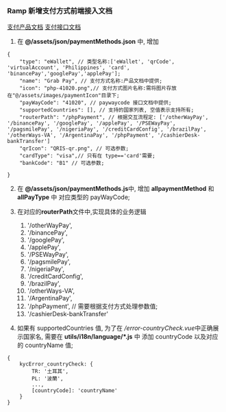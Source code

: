 ### Ramp 新增支付方式前端接入文档

[支付产品文档](https://dp31yun57a.feishu.cn/docx/Pfk6d3S3SowHqyxmNhlcNoJbnMf)
[支付接口文档](https://www.apifox.cn/apidoc/shared-47b55bc9-8fac-42fd-9c7c-3ddc628a3490?pwd=mXhxJx3t)

1. 在 **@/assets/json/paymentMethods.json** 中, 增加

```
{
    "type": "eWallet", // 类型名称:['eWallet', 'qrCode', 'virtualAccount', 'Philippines', 'card', 'binancePay','googlePay','applePay'];
    "name": "Grab Pay", // 支付方式名称:产品文档中提供;
    "icon": "php-41020.png",// 支付方式图片名称:需将图片存放在"@/assets/images/paymentIcon"目录下;
    "payWayCode": "41020", // paywaycode 接口文档中提供;
    "supportedCountries": [], // 支持的国家列表, 空值表示支持所有;
    "routerPath": "/phpPayment", // 根据交互流程定: ['/otherWayPay', '/binancePay', '/googlePay', '/applePay', '/PSEWayPay', '/pagsmilePay', '/nigeriaPay', '/creditCardConfig', '/brazilPay', '/otherWays-VA', '/ArgentinaPay', '/phpPayment', '/cashierDesk-bankTransfer']
    "qrIcon": "QRIS-qr.png", // 可选参数;
    "cardType": "visa",// 只有在 type=='card'需要;
    "bankCode": "B1" // 可选参数;

}
```

2. 在 **@/assets/json/paymentMethods.js**中, 增加 **allpaymentMethod** 和 **allPayType** 中 对应类型的 payWayCode;

3. 在对应的**routerPath**文件中,实现具体的业务逻辑
   1. '/otherWayPay',
   2. '/binancePay',
   3. '/googlePay',
   4. '/applePay',
   5. '/PSEWayPay',
   6. '/pagsmilePay',
   7. '/nigeriaPay',
   8. '/creditCardConfig',
   9. '/brazilPay',
   10. '/otherWays-VA',
   11. '/ArgentinaPay',
   12. '/phpPayment', // 需要根据支付方式处理参数值;
   13. '/cashierDesk-bankTransfer'
4. 如果有 supportedCountries 值, 为了在 */error-countryCheck.vue*中正确展示国家名, 需要在 **utils/i18n/language/\*.js** 中 添加 countryCode 以及对应的 countryName 值;

```
{
    kycError_countryCheck: {
        TR: '土耳其',
        PL: '波蘭',
        ...,
        [countryCode]: 'countryName'
    }
}
```
